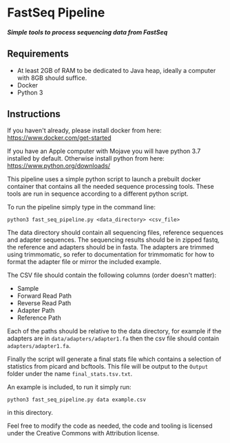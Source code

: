 # FastSeq Pipeline
##### Simple tools to process sequencing data from FastSeq

## Requirements
- At least 2GB of RAM to be dedicated to Java heap, ideally a computer with 
8GB should suffice.
- Docker
- Python 3

## Instructions

If you haven't already, please install docker from here:
https://www.docker.com/get-started

If you have an Apple computer with Mojave you will have python 3.7 installed 
by default. Otherwise install python from here:
https://www.python.org/downloads/

This pipeline uses a simple python script to launch a prebuilt docker container
that contains all the needed sequence processing tools. These tools are run in
sequence according to a different python script.

To run the pipeline simply type in the command line:

`python3 fast_seq_pipeline.py <data_directory> <csv_file>`

The data directory should contain all sequencing files, reference sequences
and adapter sequences. The sequencing results should be in zipped fastq, the
reference and adapters should be in fasta. The adapters are trimmed using 
trimmomatic, so refer to documentation for trimmomatic for how to format the
adapter file or mirror the included example.

The CSV file should contain the following columns (order doesn't matter):
- Sample
- Forward Read Path
- Reverse Read Path
- Adapter Path
- Reference Path

Each of the paths should be relative to the data directory, for example if the
adapters are in `data/adapters/adapter1.fa` then the csv file should contain
`adapters/adapter1.fa`.

Finally the script will generate a final stats file which contains a selection
of statistics from picard and bcftools. This file will be output to the 
`Output` folder under the name `final_stats.tsv.txt`.

An example is included, to run it simply run:

`python3 fast_seq_pipeline.py data example.csv`

in this directory.

Feel free to modify the code as needed, the code and tooling is licensed under
the Creative Commons with Attribution license.